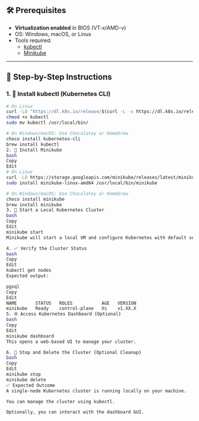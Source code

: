 ## 🛠️ Prerequisites

- **Virtualization enabled** in BIOS (VT-x/AMD-v)
- OS: Windows, macOS, or Linux
- Tools required:
  - [kubectl](https://kubernetes.io/docs/tasks/tools/)
  - [Minikube](https://minikube.sigs.k8s.io/docs/start/)

---

## 🧭 Step-by-Step Instructions

### 1. 🔧 Install kubectl (Kubernetes CLI)
```bash
# On Linux
curl -LO "https://dl.k8s.io/release/$(curl -L -s https://dl.k8s.io/release/stable.txt)/bin/linux/amd64/kubectl"
chmod +x kubectl
sudo mv kubectl /usr/local/bin/

# On Windows/macOS: Use Chocolatey or Homebrew
choco install kubernetes-cli
brew install kubectl
2. 🔧 Install Minikube
bash
Copy
Edit
# On Linux
curl -LO https://storage.googleapis.com/minikube/releases/latest/minikube-linux-amd64
sudo install minikube-linux-amd64 /usr/local/bin/minikube

# On Windows/macOS: Use Chocolatey or Homebrew
choco install minikube
brew install minikube
3. 🚀 Start a Local Kubernetes Cluster
bash
Copy
Edit
minikube start
Minikube will start a local VM and configure Kubernetes with default settings.

4. ✅ Verify the Cluster Status
bash
Copy
Edit
kubectl get nodes
Expected output:

pgsql
Copy
Edit
NAME       STATUS   ROLES           AGE   VERSION
minikube   Ready    control-plane   Xs    v1.XX.X
5. 🌐 Access Kubernetes Dashboard (Optional)
bash
Copy
Edit
minikube dashboard
This opens a web-based UI to manage your cluster.

6. 🧹 Stop and Delete the Cluster (Optional Cleanup)
bash
Copy
Edit
minikube stop
minikube delete
✅ Expected Outcome
A single-node Kubernetes cluster is running locally on your machine.

You can manage the cluster using kubectl.

Optionally, you can interact with the dashboard GUI.
